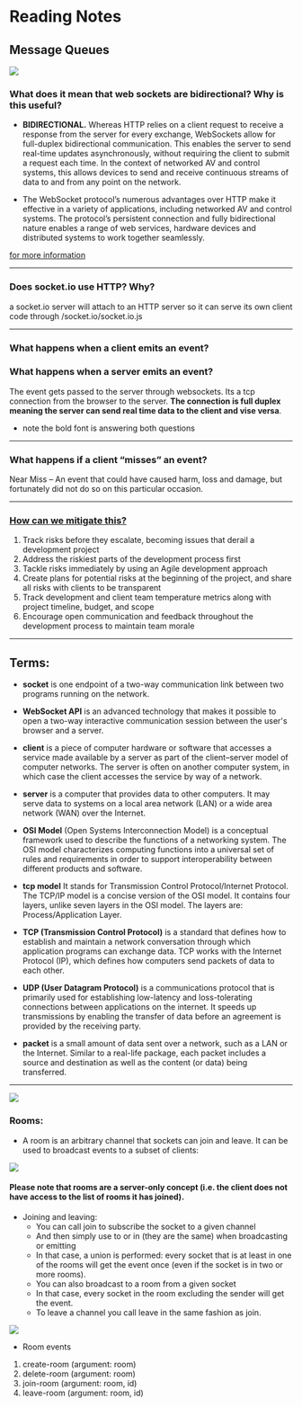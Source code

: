 # Reading Notes
## Message Queues

![](https://secureservercdn.net/160.153.138.177/dxa.0a2.myftpupload.com/wp-content/uploads/2018/07/message-queue-small.png?time=1607877977)


### What does it mean that web sockets are bidirectional? Why is this useful?

- **BIDIRECTIONAL.** Whereas HTTP relies on a client request to receive a response from the server for every exchange,
WebSockets allow for full-duplex bidirectional communication. This enables the server to send real-time updates
asynchronously, without requiring the client to submit a request each time. In the context of networked AV and control
systems, this allows devices to send and receive continuous streams of data to and from any point on the network.

- The WebSocket protocol’s numerous advantages over HTTP make it effective in a variety of applications, including
networked AV and control systems. The protocol’s persistent connection and fully bidirectional nature enables a range of
web services, hardware devices and distributed systems to work together seamlessly.

[for more information](https://www.amx.com/en-US/site_elements/benefits-and-applications-of-websockets)

______________________

### Does socket.io use HTTP? Why?
 a socket.io server will attach to an HTTP server so it can serve its own client code through /socket.io/socket.io.js 
___________________________
 
### What happens when a client emits an event?
### What happens when a server emits an event?
The event gets passed to the server through websockets. Its a tcp connection from the browser to the server. **The connection is full duplex meaning the server can send real time data to the client and vise versa**.

- note the bold font is answering both questions
_________________________________

### What happens if a client “misses” an event?
Near Miss – An event that could have caused harm, loss and damage, but fortunately did not do so on this particular occasion.

________________________________

### [How can we mitigate this?](https://clutch.co/web-developers/resources/6-steps-mitigate-software-risks)

1. Track risks before they escalate, becoming issues that derail a development project
2. Address the riskiest parts of the development process first
3. Tackle risks immediately by using an Agile development approach
4. Create plans for potential risks at the beginning of the project, and share all risks with clients to be transparent
5. Track development and client team temperature metrics along with project timeline, budget, and scope
6. Encourage open communication and feedback throughout the development process to maintain team morale

________________________________

## Terms:
* **socket** is one endpoint of a two-way communication link between two programs running on the network.
* **WebSocket API** is an advanced technology that makes it possible to open a two-way interactive communication session between the user's browser and a server.
* **client** is a piece of computer hardware or software that accesses a service made available by a server as part of the client–server model of computer networks. The server is often on another computer system, in which case the client accesses the service by way of a network.

* **server** is a computer that provides data to other computers. It may serve data to systems on a local area network (LAN) or a wide area network (WAN) over the Internet.

* **OSI Model** (Open Systems Interconnection Model) is a conceptual framework used to describe the functions of a networking system. The OSI model characterizes computing functions into a universal set of rules and requirements in order to support interoperability between different products and software.

* **tcp model** It stands for Transmission Control Protocol/Internet Protocol. The TCP/IP model is a concise version of the OSI model. It contains four layers, unlike seven layers in the OSI model. The layers are: Process/Application Layer.

* **TCP (Transmission Control Protocol)** is a standard that defines how to establish and maintain a network conversation through which application programs can exchange data. TCP works with the Internet Protocol (IP), which defines how computers send packets of data to each other.

* **UDP (User Datagram Protocol)** is a communications protocol that is primarily used for establishing low-latency and loss-tolerating connections between applications on the internet. It speeds up transmissions by enabling the transfer of data before an agreement is provided by the receiving party.

* **packet** is a small amount of data sent over a network, such as a LAN or the Internet. Similar to a real-life package, each packet includes a source and destination as well as the content (or data) being transferred.

___________________________________

![](https://blog.crowdbotics.com/content/images/2020/04/nodesocketfeaturedimage.png)


### Rooms:
* A room is an arbitrary channel that sockets can join and leave. It can be used to broadcast events to a subset of clients:

![](https://socket.io/images/rooms.png)


#### Please note that rooms are a server-only concept (i.e. the client does not have access to the list of rooms it has joined).

* Joining and leaving:
    - You can call join to subscribe the socket to a given channel
    - And then simply use to or in (they are the same) when broadcasting or emitting
    - In that case, a union is performed: every socket that is at least in one of the rooms will get the event once (even if the socket is in two or more rooms).
    - You can also broadcast to a room from a given socket
    - In that case, every socket in the room excluding the sender will get the event.
    - To leave a channel you call leave in the same fashion as join.


![](https://socket.io/images/rooms2.png)


* Room events
1. create-room (argument: room)
2. delete-room (argument: room)
3. join-room (argument: room, id)
4. leave-room (argument: room, id)

